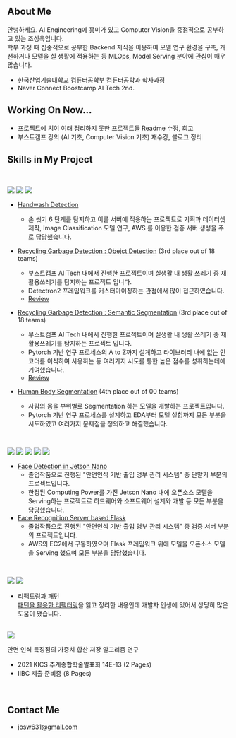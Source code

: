 ## About Me

안녕하세요. AI Engineering에 흥미가 있고 Computer Vision을 중점적으로 공부하고 있는 조성욱입니다.  
학부 과정 때 집중적으로 공부한 Backend 지식을 이용하여 모델 연구 환경을 구축, 개선하거나 모델을 실 생활에 적용하는 등 MLOps, Model Serving 분야에 관심이 매우 많습니다.

- 한국산업기술대학교 컴퓨터공학부 컴퓨터공학과 학사과정
- Naver Connect Boostcamp AI Tech 2nd.

## Working On Now...

- 프로젝트에 치여 여태 정리하지 못한 프로젝트들 Readme 수정, 회고  
- 부스트캠프 강의 (AI 기초, Computer Vision 기초) 재수강, 블로그 정리    

## Skills in My Project

<br>

<img src="https://img.shields.io/badge/Python-3776AB?style=flat-square&logo=Python&logoColor=white"/> <img src="https://img.shields.io/badge/Pytorch-EE4C2C?style=flat-square&logo=Pytorch&logoColor=white"/> <img src="https://img.shields.io/badge/OpenCV-5C3EE8?style=flat-square&logo=OpenCV&logoColor=white"/>

- [Handwash Detection](https://github.com/boostcampaitech2/final-project-level3-cv-04)  
	- 손 씻기 6 단계를 탐지하고 이를 서버에 적용하는 프로젝트로 기획과 데이터셋 제작, Image Classification 모델 연구, AWS 를 이용한 검증 서버 생성을 주로 담당했습니다.
	
- [Recycling Garbage Detection : Obejct Detection](https://github.com/boostcampaitech2/object-detection-level2-cv-04) (3rd place out of 18 teams)   
	- 부스트캠프 AI Tech 내에서 진행한 프로젝트이며 실생활 내 생활 쓰레기 중 재활용쓰레기를 탐지하는 프로젝트 입니다. 
	- Detectron2 프레임워크를 커스터마이징하는 관점에서 많이 접근하였습니다. 
	- [Review](https://ukcastle.github.io/ai/bc/2021/12/14/objdet_main/) 

- [Recycling Garbage Detection : Semantic Segmentation](https://github.com/boostcampaitech2/semantic-segmentation-level2-cv-04) (3rd place out of 18 teams)  
	- 부스트캠프 AI Tech 내에서 진행한 프로젝트이며 실생활 내 생활 쓰레기 중 재활용쓰레기를 탐지하는 프로젝트 입니다. 
	- Pytorch 기반 연구 프로세스의 A to Z까지 설계하고 라이브러리 내에 없는 인코더를 이식하여 사용하는 등 여러가지 시도를 통한 높은 점수를 성취하는데에 기여했습니다.   
	- [Review](https://ukcastle.github.io/ai/bc/2021/12/14/semantic_seg_main/)
	
- [Human Body Segmentation](https://github.com/potato-farm/alchera-ai-challenge) (4th place out of 00 teams)  
	- 사람의 몸을 부위별로 Segmentation 하는 모델을 개발하는 프로젝트입니다.
	- Pytorch 기반 연구 프로세스를 설계하고 EDA부터 모델 실험까지 모든 부분을 시도하였고 여러가지 문제점을 정의하고 해결했습니다.  
 
<br>

<img src="https://img.shields.io/badge/Python-3776AB?style=flat-square&logo=Python&logoColor=white"/> <img src="https://img.shields.io/badge/Linux-FCC624?style=flat-square&logo=Linux&logoColor=white"/> <img src="https://img.shields.io/badge/GUI-41CD52?style=flat-square&logo=Qt&logoColor=white"/> <img src="https://img.shields.io/badge/Flask-000000?style=flat-square&logo=Flask&logoColor=white"/> <img src="https://img.shields.io/badge/MySQL-4479A1?style=flat-square&logo=MySQL&logoColor=white"/>    

- [Face Detection in Jetson Nano](https://github.com/ukcastle/frames-client)  
	- 졸업작품으로 진행된 "안면인식 기반 출입 명부 관리 시스템" 중 단말기 부분의 프로젝트입니다.  
	- 한정된 Computing Power를 가진 Jetson Nano 내에 오픈소스 모델을 Serving하는 프로젝트로 하드웨어와 소프트웨어 설계와 개발 등 모든 부분을 담당했습니다.   
- [Face Recognition Server based Flask](https://github.com/ukcastle/frames-classification-server)  
	- 졸업작품으로 진행된 "안면인식 기반 출입 명부 관리 시스템" 중 검증 서버 부분의 프로젝트입니다.  
	- AWS의 EC2에서 구동하였으며 Flask 프레임워크 위에 모델을 오픈소스 모델을 Serving 했으며 모든 부분을 담당했습니다.  

<br>

<img src="https://img.shields.io/badge/Refactoring-575757?style=flat-square&logoColor=white"/> <img src="https://img.shields.io/badge/DesignPatterns-575757?style=flat-square&logoColor=white"/>  

- [리팩토링과 패턴](https://ukcastle.github.io/refactoring/2021/04/08/RF-Ch2-3/)  
	[패턴을 활용한 리팩터링](http://www.yes24.com/Product/Goods/14752528)을 읽고 정리한 내용인데 개발자 인생에 있어서 상당히 많은 도움이 됐습니다.    
  
<br>

<img src="https://img.shields.io/badge/Research Papers-575757?style=flat-square&logoColor=white"/>

안면 인식 특징점의 가중치 합산 저장 알고리즘 연구
- 2021 KICS 추계종합학술발표회 14E-13 (2 Pages)
- IIBC 제출 준비중 (8 Pages)

<br>

## Contact Me

- josw631@gmail.com
